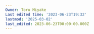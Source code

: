 ```yaml
---
Owner: Toru Miyake
Last edited time: '2023-06-23T19:32'
lastmod: '2025-03-02'
last_edited: 2023-06-23T00:00:00.000Z
---
```



